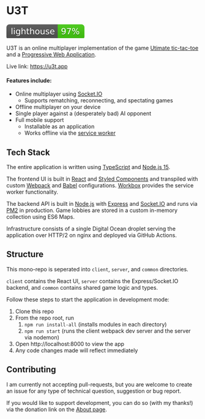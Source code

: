 # U3T

[![Lighthouse](./lighthouse.svg)](https://github.com/emazzotta/lighthouse-badges)

U3T is an online multiplayer implementation of the game [Utimate tic-tac-toe](https://en.wikipedia.org/wiki/Ultimate_tic-tac-toe) and a [Progressive Web Application](https://web.dev/progressive-web-apps/).

Live link: https://u3t.app

#### Features include:

- Online multiplayer using [Socket.IO](https://socket.io/)
  - Supports rematching, reconnecting, and spectating games
- Offline multiplayer on your device
- Single player against a (desperately bad) AI opponent
- Full mobile support 
  - Installable as an application
  - Works offline via the [service worker](https://developers.google.com/web/fundamentals/primers/service-workers)

## Tech Stack

The entire application is written using [TypeScript](https://www.typescriptlang.org/) and [Node.js 15](https://nodejs.org/).

The frontend UI is built in [React](https://reactjs.org/) and [Styled Components](https://styled-components.com/) and transpiled with custom [Webpack](https://webpack.js.org/) and [Babel](https://babeljs.io/) configurations. [Workbox](https://developers.google.com/web/tools/workbox) provides the service worker functionality.

The backend API is built in [Node.js](https://nodejs.org/) with [Express](https://expressjs.com/) and [Socket.IO](https://socket.io/) and runs via [PM2](https://pm2.keymetrics.io/) in production. Game lobbies are stored in a custom in-memory collection using ES6 Maps.

Infrastructure consists of a single Digital Ocean droplet serving the application over HTTP/2 on nginx and deployed via GitHub Actions.

## Structure

This mono-repo is seperated into `client`, `server`, and `common` directories. 

`client` contains the React UI, `server` contains the Express/Socket.IO backend, and `common` contains shared game logic and types.

Follow these steps to start the application in development mode:

1. Clone this repo
2. From the repo root, run
   1. `npm run install-all` (installs modules in each directory)
   2. `npm run start` (runs the client webpack dev server and the server via nodemon)
3. Open http://localhost:8000 to view the app
4. Any code changes made will reflect immediately

## Contributing

I am currently not accepting pull-requests, but you are welcome to create an issue for any type of technical question, suggestion or bug report.

If you would like to support development, you can do so (with my thanks!) via the donation link on the [About page](https://u3t.app/about).

